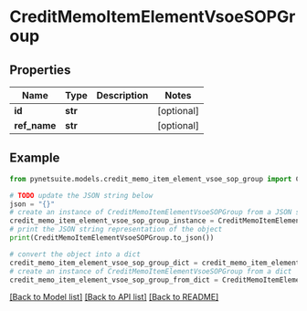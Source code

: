 # CreditMemoItemElementVsoeSOPGroup


## Properties

Name | Type | Description | Notes
------------ | ------------- | ------------- | -------------
**id** | **str** |  | [optional] 
**ref_name** | **str** |  | [optional] 

## Example

```python
from pynetsuite.models.credit_memo_item_element_vsoe_sop_group import CreditMemoItemElementVsoeSOPGroup

# TODO update the JSON string below
json = "{}"
# create an instance of CreditMemoItemElementVsoeSOPGroup from a JSON string
credit_memo_item_element_vsoe_sop_group_instance = CreditMemoItemElementVsoeSOPGroup.from_json(json)
# print the JSON string representation of the object
print(CreditMemoItemElementVsoeSOPGroup.to_json())

# convert the object into a dict
credit_memo_item_element_vsoe_sop_group_dict = credit_memo_item_element_vsoe_sop_group_instance.to_dict()
# create an instance of CreditMemoItemElementVsoeSOPGroup from a dict
credit_memo_item_element_vsoe_sop_group_from_dict = CreditMemoItemElementVsoeSOPGroup.from_dict(credit_memo_item_element_vsoe_sop_group_dict)
```
[[Back to Model list]](../README.md#documentation-for-models) [[Back to API list]](../README.md#documentation-for-api-endpoints) [[Back to README]](../README.md)


